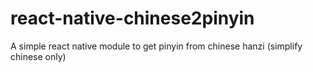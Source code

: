 # react-native-chinese2pinyin
A simple react native module to get pinyin from chinese hanzi (simplify chinese only)
